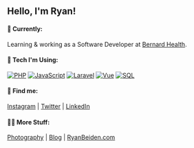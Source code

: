 ## Hello, I'm Ryan!

#### 🔭 Currently:
Learning & working as a Software Developer at [Bernard Health](https://www.bernardhealth.com/).

#### 🚀 Tech I'm Using:
[![PHP](https://img.shields.io/badge/-PHP-8892bf?style=flat-square)](https://www.php.net/) [![JavaScript](https://img.shields.io/badge/-JavaScript-f0db4f?style=flat-square)](https://developer.mozilla.org/en-US/docs/Web/JavaScript) [![Laravel](https://img.shields.io/badge/-Laravel-ff2d20?style=flat-square)](https://laravel.com/) [![Vue](https://img.shields.io/badge/-Vue-41ba83?style=flat-square)](https://vuejs.org/) [![SQL](https://img.shields.io/badge/-SQL-eda719?style=flat-square)](https://en.wikipedia.org/wiki/SQL)

#### 👀 Find me:
[Instagram](https://www.instagram.com/ryanbeiden/) | [Twitter](https://twitter.com/RyanBeiden) | [LinkedIn](https://www.linkedin.com/in/ryanbeiden/)

#### 🤙🏼 More Stuff:
[Photography](https://ryan-beiden.squarespace.com/) | [Blog](https://ryan-beiden.squarespace.com/experiences) | [RyanBeiden.com](https://ryanbeiden.com)
